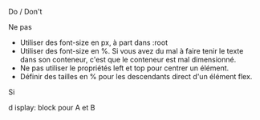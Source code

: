 Do / Don't 

Ne pas
- Utiliser des font-size en px, à part dans :root
- Utiliser des font-size en %. Si vous avez du mal à faire tenir le texte dans son conteneur, c'est que le conteneur est mal dimensionné.
- Ne pas utiliser le propriétés left et top pour centrer un élément.
- Définir des tailles en % pour les descendants direct d'un élément flex.

Si 

d  isplay: block pour A et B